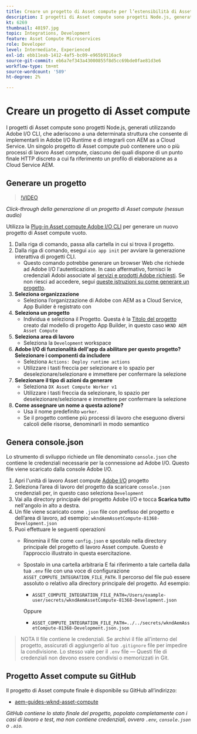 ```yaml
---
title: Creare un progetto di Asset compute per l’estensibilità di Asset compute
description: I progetti di Asset compute sono progetti Node.js, generati utilizzando Adobe I/O CLI, che aderiscono a una determinata struttura e consentono di implementarli in Adobe I/O Runtime e di integrarli con AEM as a Cloud Service.
kt: 6269
thumbnail: 40197.jpg
topic: Integrations, Development
feature: Asset Compute Microservices
role: Developer
level: Intermediate, Experienced
exl-id: ebb11eab-1412-4af5-bc09-e965b9116ac9
source-git-commit: eb6a7ef343a43000855f8d5cc69bde0fae81d3e6
workflow-type: tm+mt
source-wordcount: '589'
ht-degree: 2%

---
```


# Creare un progetto di Asset compute

I progetti di Asset compute sono progetti Node.js, generati utilizzando Adobe I/O CLI, che aderiscono a una determinata struttura che consente di implementarli in Adobe I/O Runtime e di integrarli con AEM as a Cloud Service. Un singolo progetto di Asset compute può contenere uno o più processi di lavoro Asset compute, ciascuno dei quali dispone di un punto finale HTTP discreto a cui fa riferimento un profilo di elaborazione as a Cloud Service AEM.

## Generare un progetto

>[!VIDEO](https://video.tv.adobe.com/v/40197/?quality=12&learn=on)

_Click-through della generazione di un progetto di Asset compute (nessun audio)_

Utilizza la [Plug-in Asset compute Adobe I/O CLI](../set-up/development-environment.md#aio-cli) per generare un nuovo progetto di Asset compute vuoto.

1. Dalla riga di comando, passa alla cartella in cui si trova il progetto.
1. Dalla riga di comando, esegui `aio app init` per avviare la generazione interattiva di progetti CLI.
   + Questo comando potrebbe generare un browser Web che richiede ad Adobe I/O l&#39;autenticazione. In caso affermativo, fornisci le credenziali Adobi associate al [servizi e prodotti Adobe richiesti](../set-up/accounts-and-services.md). Se non riesci ad accedere, segui [queste istruzioni su come generare un progetto](https://developer.adobe.com/app-builder/docs/getting_started/first_app/#42-developer-is-not-logged-in-as-enterprise-organization-user).
1. __Seleziona organizzazione__
   + Seleziona l’organizzazione di Adobe con AEM as a Cloud Service, App Builder è registrato con
1. __Seleziona un progetto__
   + Individua e seleziona il Progetto. Questa è la [Titolo del progetto](../set-up/app-builder.md) creato dal modello di progetto App Builder, in questo caso `WKND AEM Asset Compute`
1. __Seleziona area di lavoro__
   + Seleziona la `Development` workspace
1. __Adobe I/O di funzionalità dell&#39;app da abilitare per questo progetto? Selezionare i componenti da includere__
   + Seleziona `Actions: Deploy runtime actions`
   + Utilizzare i tasti freccia per selezionare e lo spazio per deselezionare/selezionare e immettere per confermare la selezione
1. __Selezionare il tipo di azioni da generare__
   + Seleziona `DX Asset Compute Worker v1`
   + Utilizzare i tasti freccia da selezionare, lo spazio per deselezionare/selezionare e immettere per confermare la selezione
1. __Come assegnare un nome a questa azione?__
   + Usa il nome predefinito `worker`.
   + Se il progetto contiene più processi di lavoro che eseguono diversi calcoli delle risorse, denominarli in modo semantico

## Genera console.json

Lo strumento di sviluppo richiede un file denominato `console.json` che contiene le credenziali necessarie per la connessione ad Adobe I/O. Questo file viene scaricato dalla console Adobe I/O.

1. Apri l&#39;unità di lavoro Asset compute [Adobe I/O](https://console.adobe.io) progetto
1. Seleziona l’area di lavoro del progetto da scaricare `console.json` credenziali per, in questo caso seleziona `Development`
1. Vai alla directory principale del progetto Adobe I/O e tocca __Scarica tutto__ nell&#39;angolo in alto a destra.
1. Un file viene scaricato come `.json` file con prefisso del progetto e dell’area di lavoro, ad esempio: `wkndAemAssetCompute-81368-Development.json`
1. Puoi effettuare le seguenti operazioni
   + Rinomina il file come `config.json` e spostalo nella directory principale del progetto di lavoro Asset compute. Questo è l’approccio illustrato in questa esercitazione.
   + Spostalo in una cartella arbitraria E fai riferimento a tale cartella dalla tua `.env` file con una voce di configurazione `ASSET_COMPUTE_INTEGRATION_FILE_PATH`. Il percorso del file può essere assoluto o relativo alla directory principale del progetto. Ad esempio:
      + `ASSET_COMPUTE_INTEGRATION_FILE_PATH=/Users/example-user/secrets/wkndAemAssetCompute-81368-Development.json`

      Oppure
      + `ASSET_COMPUTE_INTEGRATION_FILE_PATH=../../secrets/wkndAemAssetCompute-81368-Development.json.json`


> NOTA
> Il file contiene le credenziali. Se archivi il file all’interno del progetto, assicurati di aggiungerlo al tuo `.gitignore` file per impedire la condivisione. Lo stesso vale per il `.env` file — Questi file di credenziali non devono essere condivisi o memorizzati in Git.

## Progetto Asset compute su GitHub

Il progetto di Asset compute finale è disponibile su GitHub all’indirizzo:

+ [aem-guides-wknd-asset-compute](https://github.com/adobe/aem-guides-wknd-asset-compute)

_GitHub contiene lo stato finale del progetto, popolato completamente con i casi di lavoro e test, ma non contiene credenziali, ovvero `.env`, `console.json` o `.aio`._
